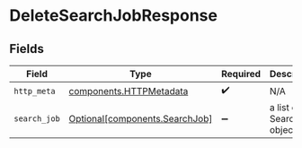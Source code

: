 # DeleteSearchJobResponse


## Fields

| Field                                                                  | Type                                                                   | Required                                                               | Description                                                            |
| ---------------------------------------------------------------------- | ---------------------------------------------------------------------- | ---------------------------------------------------------------------- | ---------------------------------------------------------------------- |
| `http_meta`                                                            | [components.HTTPMetadata](../../models/components/httpmetadata.md)     | :heavy_check_mark:                                                     | N/A                                                                    |
| `search_job`                                                           | [Optional[components.SearchJob]](../../models/components/searchjob.md) | :heavy_minus_sign:                                                     | a list of SearchJob objects                                            |